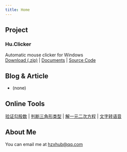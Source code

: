 ```yaml
---
title: Home
---
```


## Project

### Hu.Clicker

Automatic mouse clicker for Windows  
[Download (.zip)](huclicker.zip) | [Documents](huclicker)
| [Source Code](https://github.com/hzx198/huclicker)

## Blog & Article

* (none)

## Online Tools

[验证勾股数](tools/gougushu.htm)
| [判断三角形类型](tools/sanjiaoxing.htm)
| [解一元二次方程](tools/fangcheng.htm)
| [文字转语音](tools/google-tts.htm)

## About Me

You can email me at <hzxhub@qq.com>
